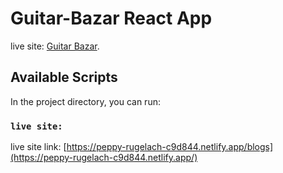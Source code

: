 # Guitar-Bazar React App

live site: [Guitar Bazar](https://peppy-rugelach-c9d844.netlify.app/).

## Available Scripts

In the project directory, you can run:



### `live site:` 

live site link: [https://peppy-rugelach-c9d844.netlify.app/blogs](https://peppy-rugelach-c9d844.netlify.app/)

